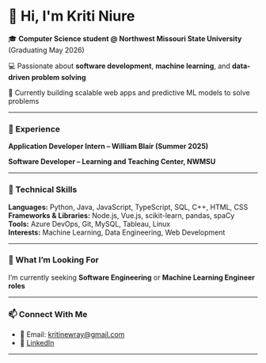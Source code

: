 # 👋 Hi, I'm Kriti Niure

🎓 **Computer Science student @ Northwest Missouri State University** (Graduating May 2026)  

💻 Passionate about **software development**, **machine learning**, and **data-driven problem solving**  

📍 Currently building scalable web apps and predictive ML models to solve problems

---

### 💼 Experience

**Application Developer Intern – William Blair (Summer 2025)**  

**Software Developer – Learning and Teaching Center, NWMSU**  

---

### 🧠 Technical Skills
**Languages:** Python, Java, JavaScript, TypeScript, SQL, C++, HTML, CSS  
**Frameworks & Libraries:** Node.js, Vue.js, scikit-learn, pandas, spaCy  
**Tools:** Azure DevOps, Git, MySQL, Tableau, Linux  
**Interests:** Machine Learning, Data Engineering, Web Development  

---

### 🎯 What I’m Looking For

I’m currently seeking **Software Engineering** or **Machine Learning Engineer roles** 

---

### 📫 Connect With Me
- 📧 Email: [kritinewray@gmail.com](mailto:kritinewray@gmail.com)
- 💼 [LinkedIn](https://www.linkedin.com/in/kriti-n-4a20ba255/)


---
